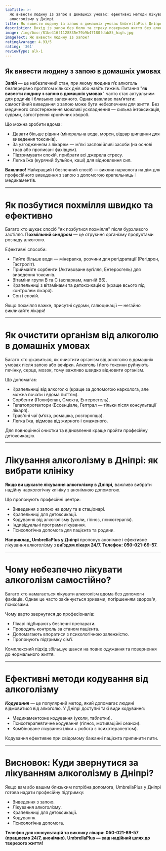 ```yaml
---
tabTitle: >-
  Як вивести людину із запою в домашніх умовах: ефективні методи лікування
  алкоголізму у Дніпрі
title: Як вивести людину із запою в домашніх умовах UmbrellaPlus Дніпро
description: Вихід із запою без болю та страху повернемо життя без алкоголю
image: /img/блог/81be416f1128835e79b9b47180fdab85_high.jpg
imageText: Як вивести людину із запою?
ratingAvarage: 4.93/5
rating: '361'
reviewType: alk-1
---
```


## Як вивести людину з запою в домашніх умовах

**Запій** — це небезпечний стан, при якому людина п’є алкоголь безперервно протягом кількох днів або навіть тижнів. Питання "**як вивести людину з запою в домашніх умовах**" часто стає актуальним для родичів і близьких залежного. Однак важливо пам’ятати: самостійний виведення з запою може бути небезпечним для життя. Без медичного спостереження можливі ускладнення — сильна інтоксикація, судоми, загострення хронічних хвороб.

Що можна зробити вдома:

* Давати більше рідини (мінеральна вода, морси, відвар шипшини для виведення токсинів).
* За узгодженням з лікарем — м'які заспокійливі засоби (на основі трав або прописані фахівцем).
* Підтримувати спокій, прибрати всі джерела стресу.
* Легка їжа (курячий бульйон, каші) для відновлення сил.

**Важливо!** Найкращий і безпечний спосіб — виклик нарколога на дім для професійного виведення з запою з допомогою крапельниць і медикаментів.

***

# Як позбутися похмілля швидко та ефективно

Багато хто шукає спосіб "як позбутися похмілля" після бурхливого застілля. **Похмільний синдром** — це отруєння організму продуктами розпаду алкоголю.

Ефективні способи:

* Пийте більше води — мінералка, розчини для регідратації (Регідрон, Гастроліт).
* Приймайте сорбенти (Активоване вугілля, Ентеросгель) для виведення токсинів.
* Вітаміни групи B та C (аспаркам, магній B6).
* Крапельниці з вітамінами та детоксикацією (краще всього під контролем лікаря).
* Сон і спокій.

Якщо похмілля важке, присутні судоми, галюцинації — негайно викликайте лікаря!

***

# Як очистити організм від алкоголю в домашніх умовах

Багато хто цікавиться, як очистити організм від алкоголю в домашніх умовах після запою або вечірки. Алкоголь і його токсини руйнують печінку, серце, мозок, тому важливо швидко відновити організм.

Що допомагає:

* Крапельниці від алкоголю (краще за допомогою нарколога, але можна почати і вдома питтям).
* Сорбенти (Полифепан, Смекта, Ентеросгель).
* Гепатопротектори (Ессенціале, Гептрал — тільки після консультації лікаря).
* Трав'яні чаї (м’ята, ромашка, розторопша).
* Легка їжа, відмова від жирного і смаженого.

Для повноцінної очистки та відновлення краще пройти професійну детоксикацію.

***

# Лікування алкоголізму в Дніпрі: як вибрати клініку

**Якщо ви шукаєте лікування алкоголізму в Дніпрі,** важливо вибрати надійну наркологічну клініку з анонімною допомогою.

Що пропонують професійні центри:

* Виведення з запою на дому та в стаціонарі.
* Крапельниці для детоксикації.
* Кодування від алкоголізму (уколи, гіпноз, психотерапія).
* Індивідуальні програми лікування.
* Психологічна допомога для пацієнта та родини.

**Наприклад, UmbrellaPlus у Дніпрі** пропонує анонімне і ефективне лікування алкоголізму з **виїздом лікаря 24/7. Телефон: 050-021-69-57.**

***

# Чому небезпечно лікувати алкоголізм самостійно?

Багато хто намагається лікувати алкоголізм вдома без допомоги фахівців. Однак це часто закінчується зривами, погіршенням здоров'я, психозами.

Чому варто звернутися до професіоналів:

* Лікарі підбирають безпечні препарати.
* Проводять контроль за станом пацієнта.
* Допомагають впоратися з психологічною залежністю.
* Пропонують підтримку сім’ї.

Комплексний підхід збільшує шанси на повне одужання та повернення до нормального життя.

***

# Ефективні методи кодування від алкоголізму

***Кодування*** — це популярний метод, який допомагає людині відмовитися від алкоголю. У Дніпрі доступні такі види кодування:

* Медикаментозне кодування (уколи, таблетки).
* Психотерапевтичне кодування (гіпноз, мотиваційні сеанси).
* Комбіноване лікування (ліки + робота з психотерапевтом).

Кодування ефективне при свідомому бажанні пацієнта припинити пити.

***

# Висновок: Куди звернутися за лікуванням алкоголізму в Дніпрі?

Якщо вам або вашим близьким потрібна допомога, UmbrellaPlus у Дніпрі готова надати професійну підтримку:

* Виведення з запою.
* Лікування алкоголізму.
* Крапельниці для детоксикації.
* Кодування.
* Психологічна допомога.

**Телефон для консультацій та виклику лікаря: 050-021-69-57 (працюємо 24/7, анонімно).
UmbrellaPlus — ваш надійний шлях до тверезого життя!**
